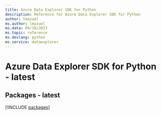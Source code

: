 ```yaml
---
title: Azure Data Explorer SDK for Python
description: Reference for Azure Data Explorer SDK for Python
author: lmazuel
ms.author: lmazuel
ms.data: 04/18/2023
ms.topic: reference
ms.devlang: python
ms.service: dataexplorer
---
```

# Azure Data Explorer SDK for Python - latest
## Packages - latest
[!INCLUDE [packages](data-explorer-index.md)]